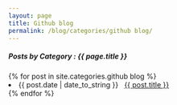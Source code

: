 ```yaml
---
layout: page
title: Github blog
permalink: /blog/categories/github blog/
---
```


<h5> Posts by Category : {{ page.title }} </h5>

<div class="card">
{% for post in site.categories.github blog %}
 <li class="category-posts"><span>{{ post.date | date_to_string }}</span> &nbsp; <a href="{{ post.url }}">{{ post.title }}</a></li>
{% endfor %}
</div>
